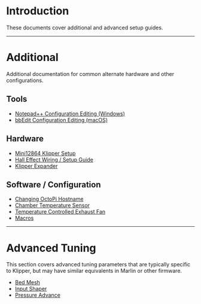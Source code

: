 # Introduction

These documents cover additional and advanced setup guides.

---
# Additional

Additional documentation for common alternate hardware and other configurations.

## Tools

* [Notepad++ Configuration Editing (Windows)]()
* [bbEdit Configuration Editing (macOS)]()

## Hardware

* [Mini12864 Klipper Setup](./mini12864_klipper_guide.md)
* [Hall Effect Wiring / Setup Guide]()
* [Klipper Expander](https://github.com/VoronDesign/Voron-Hardware/blob/master/Klipper_Expander/Documentation/README.md#setup)

## Software / Configuration

* [Changing OctoPi Hostname](https://github.com/guysoft/OctoPi/wiki/Changing-the-hostname)
* [Chamber Temperature Sensor](./chamber_temperature_exhaust_fan.md)
* [Temperature Controlled Exhaust Fan](./chamber_temperature_exhaust_fan.md)
* [Macros]()

---
# Advanced Tuning

This section covers advanced tuning parameters that are typically specific to Klipper, but may have similar equivalents in Marlin or other firmware.

* [Bed Mesh]()
* [Input Shaper]()
* [Pressure Advance]()

